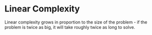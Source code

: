 # Linear Complexity

Linear complexity grows in proportion to the size of the problem - if the problem is twice as big, it will take roughly twice as long to solve.
